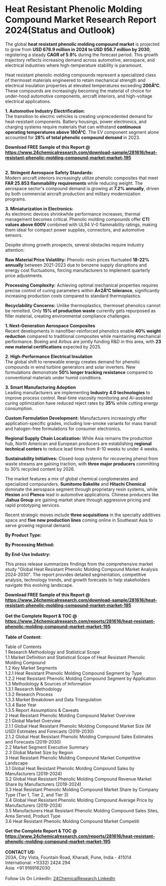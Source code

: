 <h1>Heat Resistant Phenolic Molding Compound Market Research Report 2024(Status and Outlook)</h1><p>The global <strong>heat resistant phenolic molding compound market</strong> is projected to grow from <strong>USD 678.9 million in 2024 to USD 956.7 million by 2030</strong>, registering a steady <strong>CAGR of 5.9%</strong> during the forecast period. This growth trajectory reflects increasing demand across automotive, aerospace, and electrical industries where high-temperature stability is paramount.</p><p>Heat resistant phenolic molding compounds represent a specialized class of thermoset materials engineered to retain mechanical strength and electrical insulation properties at elevated temperatures exceeding <strong>200Â°C</strong>. These compounds are increasingly becoming the material of choice for under-hood automotive components, aircraft interiors, and high-voltage electrical applications.</p><p><strong>1. Automotive Industry Electrification:</strong><br>
The transition to electric vehicles is creating unprecedented demand for heat-resistant components. Battery housings, power electronics, and charging systems require materials that can withstand <strong>continuous operating temperatures above 180Â°C</strong>. The EV component segment alone accounted for <strong>28% of total phenolic compound demand</strong> in 2023.</p><div><b>Download FREE Sample of this Report @ 
            <a href="https://www.24chemicalresearch.com/download-sample/281616/heat-resistant-phenolic-molding-compound-market-market-195">
            https://www.24chemicalresearch.com/download-sample/281616/heat-resistant-phenolic-molding-compound-market-market-195</a></b></div><br><p><strong>2. Stringent Aerospace Safety Standards:</strong><br>
Modern aircraft interiors increasingly utilize phenolic composites that meet <strong>FAR 25.853 flammability requirements</strong> while reducing weight. The aerospace sector's compound demand is growing at <strong>7.2% annually</strong>, driven by both commercial aircraft production and military modernization programs.</p><p><strong>3. Miniaturization in Electronics:</strong><br>
As electronic devices shrinkwhile performance increases, thermal management becomes critical. Phenolic molding compounds offer <strong>CTI values above 600V</strong> combined with UL94 V-0 flammability ratings, making them ideal for compact power supplies, connectors, and automotive sensors.</p><p>Despite strong growth prospects, several obstacles require industry attention:</p><p><strong>Raw Material Price Volatility:</strong> Phenolic resin prices fluctuated <strong>18-22% annually</strong> between 2021-2023 due to benzene supply disruptions and energy cost fluctuations, forcing manufacturers to implement quarterly price adjustments.</p><p><strong>Processing Complexity:</strong> Achieving optimal mechanical properties requires precise control of curing parameters within <strong>Â±2Â°C tolerance</strong>, significantly increasing production costs compared to standard thermoplastics.</p><p><strong>Recyclability Concerns:</strong> Unlike thermoplastics, thermoset phenolics cannot be remelted. Only <strong>15% of production waste</strong> currently gets repurposed as filler material, creating environmental compliance challenges.</p><p><strong>1. Next-Generation Aerospace Composites</strong><br>
Recent developments in nanofiber-reinforced phenolics enable <strong>40% weight reduction</strong> compared to traditional composites while maintaining mechanical performance. Boeing and Airbus are jointly funding R&amp;D in this area, with <strong>23 new material certifications</strong> expected by 2025.</p><p><strong>2. High-Performance Electrical Insulation</strong><br>
The global shift to renewable energy creates demand for phenolic compounds in wind turbine generators and solar inverters. New formulations demonstrate <strong>50% longer tracking resistance</strong> compared to conventional materials under humid conditions.</p><p><strong>3. Smart Manufacturing Adoption</strong><br>
Leading manufacturers are implementing <strong>Industry 4.0 technologies</strong> to improve process control. Real-time viscosity monitoring and AI-assisted curing optimization have reduced reject rates by <strong>35%</strong> while cutting energy consumption.</p><p><strong>Custom Formulation Development:</strong> Manufacturers increasingly offer application-specific grades, including low-smoke variants for mass transit and halogen-free formulations for consumer electronics.</p><p><strong>Regional Supply Chain Localization:</strong> While Asia remains the production hub, North American and European producers are establishing <strong>regional technical centers</strong> to reduce lead times from 8-10 weeks to under 4 weeks.</p><p><strong>Sustainability Initiatives:</strong> Closed-loop systems for recovering phenol from waste streams are gaining traction, with <strong>three major producers</strong> committing to 30% recycled content by 2026.</p><p>The market features a mix of global chemical conglomerates and specialized compounders. <strong>Sumitomo Bakelite</strong> and <strong>Hitachi Chemical</strong> dominate the aerospace segment through proprietary resin systems, while <strong>Hexion</strong> and <strong>Plenco</strong> lead in automotive applications. Chinese producers like <strong>Jiahua Group</strong> are gaining market share through aggressive pricing and rapid prototyping services.</p><p>Recent strategic moves include <strong>three acquisitions</strong> in the specialty additives space and <strong>five new production lines</strong> coming online in Southeast Asia to serve growing regional demand.</p><p><strong>By Product Type:</strong></p><p><strong>By Processing Method:</strong></p><p><strong>By End-Use Industry:</strong></p><p>This press release summarizes findings from the comprehensive market study "Global Heat Resistant Phenolic Molding Compound Market Analysis 2024-2030". The report provides detailed segmentation, competitive analysis, technology trends, and growth forecasts to help stakeholders navigate this evolving landscape.</p><div><b>Download FREE Sample of this Report @ 
            <a href="https://www.24chemicalresearch.com/download-sample/281616/heat-resistant-phenolic-molding-compound-market-market-195">
            https://www.24chemicalresearch.com/download-sample/281616/heat-resistant-phenolic-molding-compound-market-market-195</a></b></div><br><div><b>Get the Complete Report & TOC @ 
            <a href="https://www.24chemicalresearch.com/reports/281616/heat-resistant-phenolic-molding-compound-market-market-195">
            https://www.24chemicalresearch.com/reports/281616/heat-resistant-phenolic-molding-compound-market-market-195</a></b></div><br>
            <b>Table of Content:</b><p>Table of Contents<br />
 1 Research Methodology and Statistical Scope<br />
 1.1 Market Definition and Statistical Scope of Heat Resistant Phenolic Molding Compound<br />
 1.2 Key Market Segments<br />
 1.2.1 Heat Resistant Phenolic Molding Compound Segment by Type<br />
 1.2.2 Heat Resistant Phenolic Molding Compound Segment by Application<br />
 1.3 Methodology & Sources of Information<br />
 1.3.1 Research Methodology<br />
 1.3.2 Research Process<br />
 1.3.3 Market Breakdown and Data Triangulation<br />
 1.3.4 Base Year<br />
 1.3.5 Report Assumptions & Caveats<br />
 2 Heat Resistant Phenolic Molding Compound Market Overview<br />
 2.1 Global Market Overview<br />
 2.1.1 Global Heat Resistant Phenolic Molding Compound Market Size (M USD) Estimates and Forecasts (2019-2030)<br />
 2.1.2 Global Heat Resistant Phenolic Molding Compound Sales Estimates and Forecasts (2019-2030)<br />
 2.2 Market Segment Executive Summary<br />
 2.3 Global Market Size by Region<br />
 3 Heat Resistant Phenolic Molding Compound Market Competitive Landscape<br />
 3.1 Global Heat Resistant Phenolic Molding Compound Sales by Manufacturers (2019-2024)<br />
 3.2 Global Heat Resistant Phenolic Molding Compound Revenue Market Share by Manufacturers (2019-2024)<br />
 3.3 Heat Resistant Phenolic Molding Compound Market Share by Company Type (Tier 1, Tier 2, and Tier 3)<br />
 3.4 Global Heat Resistant Phenolic Molding Compound Average Price by Manufacturers (2019-2024)<br />
 3.5 Manufacturers Heat Resistant Phenolic Molding Compound Sales Sites, Area Served, Product Type<br />
 3.6 Heat Resistant Phenolic Molding Compound Market Competiti</p><div><b>Get the Complete Report & TOC @ 
            <a href="https://www.24chemicalresearch.com/reports/281616/heat-resistant-phenolic-molding-compound-market-market-195">
            https://www.24chemicalresearch.com/reports/281616/heat-resistant-phenolic-molding-compound-market-market-195</a></b></div><br><b>CONTACT US:</b><br>
            203A, City Vista, Fountain Road, Kharadi, Pune, India - 411014<br>
            International: +1(332) 2424 294<br>
            Asia: +91 9169162030 <br><br>
            Follow Us On LinkedIn: <a href="https://www.linkedin.com/company/24chemicalresearch/">24ChemicalResearch LinkedIn</a>